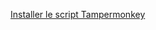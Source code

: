 <a href="https://raw.githubusercontent.com/ozane75/cryptofills/main/rfbyozane.js">Installer le script Tampermonkey</a>

